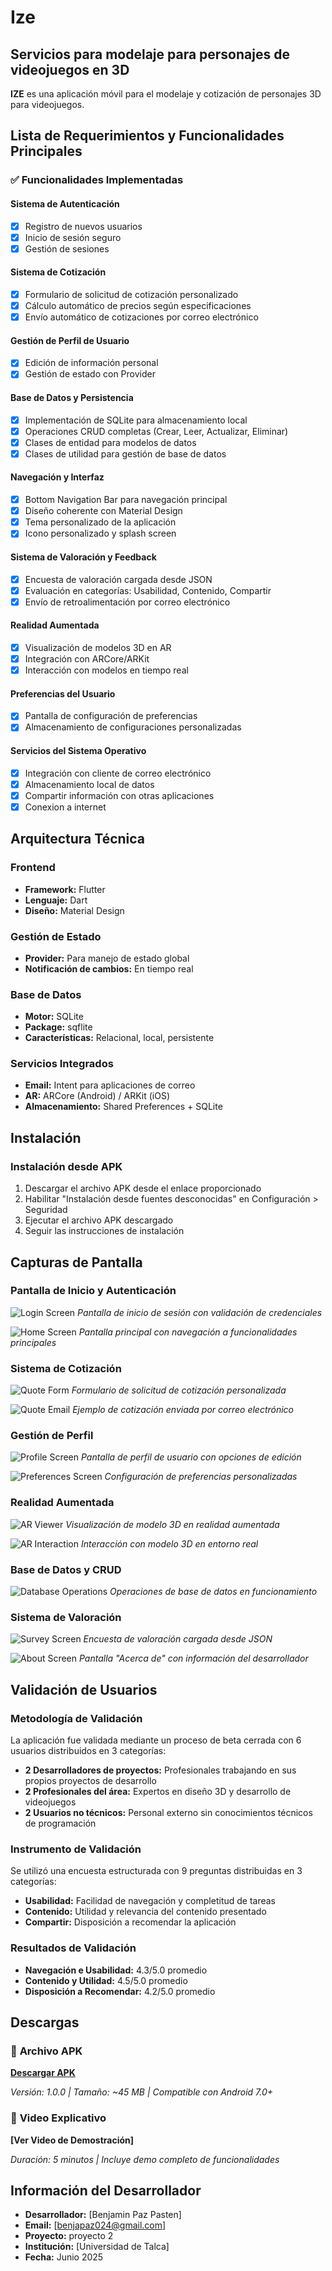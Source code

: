 # Ize
## Servicios para modelaje para personajes de videojuegos en 3D

**IZE** es una aplicación móvil para el modelaje y cotización de personajes 3D para videojuegos.

## Lista de Requerimientos y Funcionalidades Principales

### ✅ Funcionalidades Implementadas

#### **Sistema de Autenticación**
- [x] Registro de nuevos usuarios
- [x] Inicio de sesión seguro
- [x] Gestión de sesiones

#### **Sistema de Cotización**
- [x] Formulario de solicitud de cotización personalizado
- [x] Cálculo automático de precios según especificaciones
- [x] Envío automático de cotizaciones por correo electrónico

#### **Gestión de Perfil de Usuario**
- [x] Edición de información personal
- [x] Gestión de estado con Provider

#### **Base de Datos y Persistencia**
- [x] Implementación de SQLite para almacenamiento local
- [x] Operaciones CRUD completas (Crear, Leer, Actualizar, Eliminar)
- [x] Clases de entidad para modelos de datos
- [x] Clases de utilidad para gestión de base de datos

#### **Navegación y Interfaz**
- [x] Bottom Navigation Bar para navegación principal
- [x] Diseño coherente con Material Design
- [x] Tema personalizado de la aplicación
- [x] Icono personalizado y splash screen

#### **Sistema de Valoración y Feedback**
- [x] Encuesta de valoración cargada desde JSON
- [x] Evaluación en categorías: Usabilidad, Contenido, Compartir
- [x] Envío de retroalimentación por correo electrónico

#### **Realidad Aumentada**
- [x] Visualización de modelos 3D en AR
- [x] Integración con ARCore/ARKit
- [x] Interacción con modelos en tiempo real

#### **Preferencias del Usuario**
- [x] Pantalla de configuración de preferencias
- [x] Almacenamiento de configuraciones personalizadas

#### **Servicios del Sistema Operativo**
- [x] Integración con cliente de correo electrónico
- [x] Almacenamiento local de datos
- [x] Compartir información con otras aplicaciones
- [x] Conexion a internet

## Arquitectura Técnica

### **Frontend**
- **Framework:** Flutter
- **Lenguaje:** Dart
- **Diseño:** Material Design

### **Gestión de Estado**
- **Provider:** Para manejo de estado global
- **Notificación de cambios:** En tiempo real

### **Base de Datos**
- **Motor:** SQLite
- **Package:** sqflite
- **Características:** Relacional, local, persistente

### **Servicios Integrados**
- **Email:** Intent para aplicaciones de correo
- **AR:** ARCore (Android) / ARKit (iOS)
- **Almacenamiento:** Shared Preferences + SQLite

## Instalación

### **Instalación desde APK**
1. Descargar el archivo APK desde el enlace proporcionado
2. Habilitar "Instalación desde fuentes desconocidas" en Configuración > Seguridad
3. Ejecutar el archivo APK descargado
4. Seguir las instrucciones de instalación

## Capturas de Pantalla

### Pantalla de Inicio y Autenticación
![Login Screen](assets/screenshots/login_screen.png)
*Pantalla de inicio de sesión con validación de credenciales*

![Home Screen](assets/screenshots/home_screen.png)
*Pantalla principal con navegación a funcionalidades principales*

### Sistema de Cotización
![Quote Form](assets/screenshots/form.png)
*Formulario de solicitud de cotización personalizada*

![Quote Email](assets/screenshots/form_email.png)
*Ejemplo de cotización enviada por correo electrónico*

### Gestión de Perfil
![Profile Screen](assets/screenshots/profile_screen.png)
*Pantalla de perfil de usuario con opciones de edición*

![Preferences Screen](assets/screenshots/preferences_screen.png)
*Configuración de preferencias personalizadas*

### Realidad Aumentada
![AR Viewer](assets/screenshots/ar_viewer.png)
*Visualización de modelo 3D en realidad aumentada*

![AR Interaction](assets/screenshots/ar_interaction.png)
*Interacción con modelo 3D en entorno real*

### Base de Datos y CRUD
![Database Operations](assets/screenshots/database_crud.png)
*Operaciones de base de datos en funcionamiento*

### Sistema de Valoración
![Survey Screen](assets/screenshots/encuesta_screen.png)
*Encuesta de valoración cargada desde JSON*

![About Screen](assets/screenshots/about_screen.png)
*Pantalla "Acerca de" con información del desarrollador*

## Validación de Usuarios

### **Metodología de Validación**
La aplicación fue validada mediante un proceso de beta cerrada con 6 usuarios distribuidos en 3 categorías:

- **2 Desarrolladores de proyectos:** Profesionales trabajando en sus propios proyectos de desarrollo
- **2 Profesionales del área:** Expertos en diseño 3D y desarrollo de videojuegos  
- **2 Usuarios no técnicos:** Personal externo sin conocimientos técnicos de programación

### **Instrumento de Validación**
Se utilizó una encuesta estructurada con 9 preguntas distribuidas en 3 categorías:
- **Usabilidad:** Facilidad de navegación y completitud de tareas
- **Contenido:** Utilidad y relevancia del contenido presentado
- **Compartir:** Disposición a recomendar la aplicación

### **Resultados de Validación**
- **Navegación e Usabilidad:** 4.3/5.0 promedio
- **Contenido y Utilidad:** 4.5/5.0 promedio
- **Disposición a Recomendar:** 4.2/5.0 promedio

## Descargas

### 📱 **Archivo APK**
**[Descargar APK](build/app/outputs/flutter-apk/app-release.apk)**

*Versión: 1.0.0 | Tamaño: ~45 MB | Compatible con Android 7.0+*

### 🎥 **Video Explicativo**
**[Ver Video de Demostración]**

*Duración: 5 minutos | Incluye demo completo de funcionalidades*

## Información del Desarrollador

- **Desarrollador:** [Benjamin Paz Pasten]
- **Email:** [benjapaz024@gmail.com]
- **Proyecto:** proyecto 2
- **Institución:** [Universidad de Talca]
- **Fecha:** Junio 2025